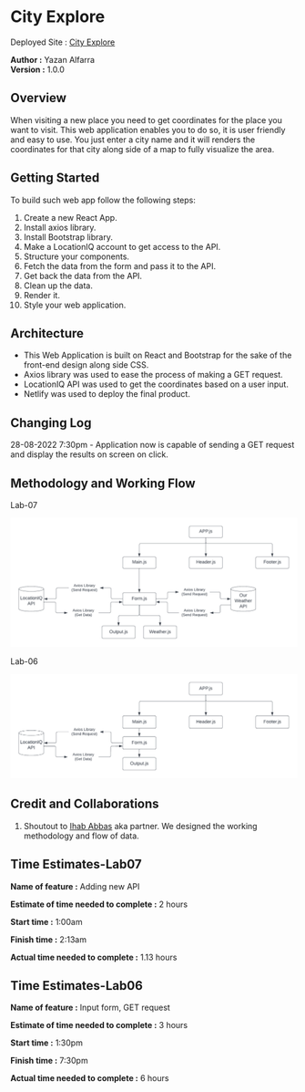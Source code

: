 # City Explore

Deployed Site : [City Explore](https://cute-queijadas-fd176c.netlify.app/)

**Author :** Yazan Alfarra  
**Version :** 1.0.0

## Overview

When visiting a new place you need to get coordinates for the place you want to visit. This web application enables you to do so, it is user friendly and easy to use. You just enter a city name and it will renders the coordinates for that city along side of  a map to fully visualize the area.

## Getting Started

To build such web app follow the following steps:

1. Create a new React App.
2. Install axios library.
3. Install Bootstrap library.
4. Make a LocationIQ account to get access to the API.
5. Structure your components.
6. Fetch the data from the form and pass it to the API.
7. Get back the data from the API.
8. Clean up the data.
9. Render it.
10. Style your web application.

## Architecture

- This Web Application is built on React and Bootstrap for the sake of the front-end design along side CSS.
- Axios library was used to ease the process of making a GET request.
- LocationIQ API was used to get the coordinates based on a user input.
- Netlify was used to deploy the final product.

## Changing Log

28-08-2022 7:30pm - Application now is capable of sending a GET request and display the results on screen on click.

## Methodology and Working Flow

Lab-07

![Methodology and Work Flow](./updatedworkflow.png)

Lab-06

![Methodology and Work Flow](./workFlow.png)

## Credit and Collaborations

1. Shoutout to [Ihab Abbas](https://github.com/ihababbas) aka partner. We designed the working methodology and flow of data.

## Time Estimates-Lab07

**Name of feature :** Adding new API

**Estimate of time needed to complete :** 2 hours

**Start time :** 1:00am

**Finish time :** 2:13am

**Actual time needed to complete :** 1.13 hours

## Time Estimates-Lab06

**Name of feature :** Input form, GET request

**Estimate of time needed to complete :** 3 hours

**Start time :** 1:30pm

**Finish time :** 7:30pm

**Actual time needed to complete :** 6 hours
